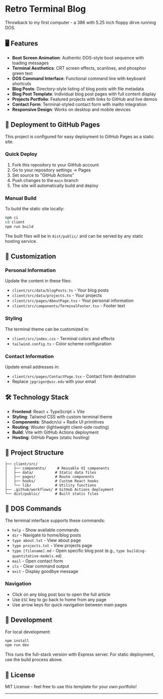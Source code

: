 # Retro Terminal Blog

Throwback to my first computer - a 386 with 5.25 inch floppy dirve running DOS.

## 🖥️ Features

- **Boot Screen Animation**: Authentic DOS-style boot sequence with loading messages
- **Terminal Aesthetics**: CRT screen effects, scanlines, and phosphor green text
- **DOS Command Interface**: Functional command line with keyboard shortcuts
- **Blog Posts**: Directory-style listing of blog posts with file metadata
- **Blog Post Template**: Individual blog post pages with full content display
- **Projects Portfolio**: Featured projects with links to GitHub and live demos
- **Contact Form**: Terminal-styled contact form with mailto integration
- **Responsive Design**: Works on desktop and mobile devices

## 🚀 Deployment to GitHub Pages

This project is configured for easy deployment to GitHub Pages as a static site.

### Quick Deploy

1. Fork this repository to your GitHub account
2. Go to your repository settings → Pages
3. Set source to "GitHub Actions"
4. Push changes to the `main` branch
5. The site will automatically build and deploy

### Manual Build

To build the static site locally:

```bash
npm ci
cd client
npm run build
```

The built files will be in `dist/public/` and can be served by any static hosting service.

## 🎨 Customization

### Personal Information

Update the content in these files:
- `client/src/data/blogPosts.ts` - Your blog posts
- `client/src/data/projects.ts` - Your projects
- `client/src/pages/AboutPage.tsx` - Your personal information
- `client/src/components/TerminalFooter.tsx` - Footer text

### Styling

The terminal theme can be customized in:
- `client/src/index.css` - Terminal colors and effects
- `tailwind.config.ts` - Color scheme configuration

### Contact Information

Update email addresses in:
- `client/src/pages/ContactPage.tsx` - Contact form destination
- Replace `jpgrigor@usc.edu` with your email

## 🛠️ Technology Stack

- **Frontend**: React + TypeScript + Vite
- **Styling**: Tailwind CSS with custom terminal theme
- **Components**: Shadcn/ui + Radix UI primitives  
- **Routing**: Wouter (lightweight client-side routing)
- **Build**: Vite with GitHub Actions deployment
- **Hosting**: GitHub Pages (static hosting)

## 📁 Project Structure

```
├── client/src/
│   ├── components/     # Reusable UI components
│   ├── data/          # Static data files
│   ├── pages/         # Route components
│   ├── hooks/         # Custom React hooks
│   └── lib/           # Utility functions
├── .github/workflows/ # GitHub Actions deployment
└── dist/public/       # Built static files
```

## 🎯 DOS Commands

The terminal interface supports these commands:
- `help` - Show available commands
- `dir` - Navigate to home/blog posts
- `type about.txt` - View about page
- `type projects.txt` - View projects page
- `type [filename].md` - Open specific blog post (e.g., `type building-quantitative-models.md`)
- `mail` - Open contact form
- `cls` - Clear command output
- `exit` - Display goodbye message

### Navigation
- Click on any blog post box to open the full article
- Use `ESC` key to go back to home from any page
- Use arrow keys for quick navigation between main pages

## 🔧 Development

For local development:

```bash
npm install
npm run dev
```

This runs the full-stack version with Express server. For static deployment, use the build process above.

## 📝 License

MIT License - feel free to use this template for your own portfolio!

---


